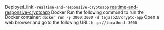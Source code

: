 Deployed_link:-`realtime-and-responsive-cryptoapp`
[realtime-and-responsive-cryptoapp](https://realtime-and-responsive-cryptoapp.vercel.app/)
Docker 
Run the following command to run the Docker container:
```docker run -p 3000:3000 -d tejaso23/crypto-app```
Open a web browser and go to the following URL:
```http://localhost:3000```
